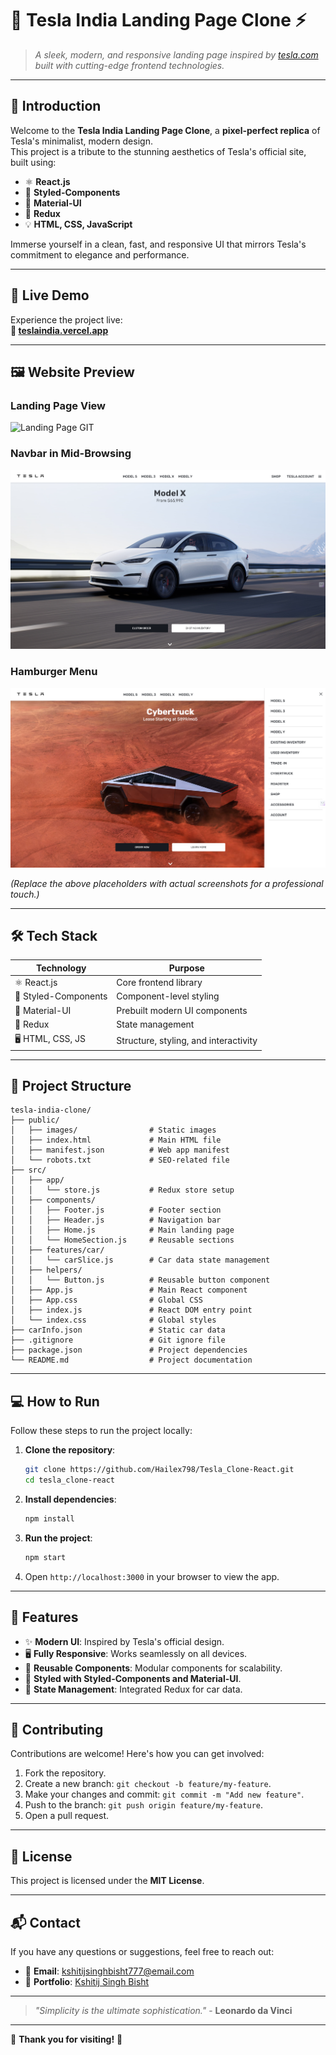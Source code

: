 # 🖤 **Tesla India Landing Page Clone** ⚡  

> *A sleek, modern, and responsive landing page inspired by [tesla.com](https://www.tesla.com) built with cutting-edge frontend technologies.*  

---

## 🌟 **Introduction**  

Welcome to the **Tesla India Landing Page Clone**, a **pixel-perfect replica** of Tesla's minimalist, modern design.  
This project is a tribute to the stunning aesthetics of Tesla's official site, built using:  

- ⚛️ **React.js**  
- 🎨 **Styled-Components**  
- 🧩 **Material-UI**  
- 🔄 **Redux**  
- 💡 **HTML, CSS, JavaScript**  

Immerse yourself in a clean, fast, and responsive UI that mirrors Tesla's commitment to elegance and performance.  

---

## 🚀 **Live Demo**  

Experience the project live:  
**🔗 [teslaindia.vercel.app](https://teslaindia.vercel.app)**  

---

## 🖼 **Website Preview**  

### **Landing Page View**  
![Landing Page GIT](./public/sample/GIF.gif)  

### **Navbar in Mid-Browsing**  
![Model X](./public/sample/modelx_navbar.png)  

### **Hamburger Menu**  
![Cybertruck + Hamburger Menu](./public/sample/cybertruck_hamburger.png) 


*(Replace the above placeholders with actual screenshots for a professional touch.)*  

---

## 🛠 **Tech Stack**  

| **Technology**        | **Purpose**                          |
|------------------------|--------------------------------------|
| ⚛️ React.js           | Core frontend library                |
| 🎨 Styled-Components  | Component-level styling              |
| 🧩 Material-UI        | Prebuilt modern UI components        |
| 🔄 Redux              | State management                     |
| 🖥 HTML, CSS, JS      | Structure, styling, and interactivity|

---

## 📂 **Project Structure**  

```plaintext
tesla-india-clone/
├── public/                 
│   ├── images/                # Static images
│   ├── index.html             # Main HTML file
│   ├── manifest.json          # Web app manifest
│   └── robots.txt             # SEO-related file
├── src/                      
│   ├── app/                   
│   │   └── store.js           # Redux store setup
│   ├── components/            
│   │   ├── Footer.js          # Footer section
│   │   ├── Header.js          # Navigation bar
│   │   ├── Home.js            # Main landing page
│   │   └── HomeSection.js     # Reusable sections
│   ├── features/car/         
│   │   └── carSlice.js        # Car data state management
│   ├── helpers/               
│   │   └── Button.js          # Reusable button component
│   ├── App.js                 # Main React component
│   ├── App.css                # Global CSS
│   ├── index.js               # React DOM entry point
│   └── index.css              # Global styles
├── carInfo.json               # Static car data
├── .gitignore                 # Git ignore file
├── package.json               # Project dependencies
└── README.md                  # Project documentation
```

---

## 💻 **How to Run**  

Follow these steps to run the project locally:  

1. **Clone the repository**:  
   ```bash
   git clone https://github.com/Hailex798/Tesla_Clone-React.git
   cd tesla_clone-react
   ```

2. **Install dependencies**:  
   ```bash
   npm install
   ```

3. **Run the project**:  
   ```bash
   npm start
   ```

4. Open `http://localhost:3000` in your browser to view the app.  

---

## 🧩 **Features**  

- ✨ **Modern UI**: Inspired by Tesla's official design.  
- 🖥 **Fully Responsive**: Works seamlessly on all devices.  
- 🧩 **Reusable Components**: Modular components for scalability.  
- 🎨 **Styled with Styled-Components and Material-UI**.  
- 🔄 **State Management**: Integrated Redux for car data.  

---

## 🤝 **Contributing**  

Contributions are welcome! Here's how you can get involved:  

1. Fork the repository.  
2. Create a new branch: `git checkout -b feature/my-feature`.  
3. Make your changes and commit: `git commit -m "Add new feature"`.  
4. Push to the branch: `git push origin feature/my-feature`.  
5. Open a pull request.  

---

## 📝 **License**  

This project is licensed under the **MIT License**.  

---

## 📬 **Contact**  

If you have any questions or suggestions, feel free to reach out:  

- 📧 **Email**: kshitijsinghbisht777@email.com  
- 🔗 **Portfolio**: [Kshitij Singh Bisht](https://kshitijsinghbisht.netlify.app)  

---

> *"Simplicity is the ultimate sophistication."* - **Leonardo da Vinci**  

---

🖤 **Thank you for visiting!** 🚀  

